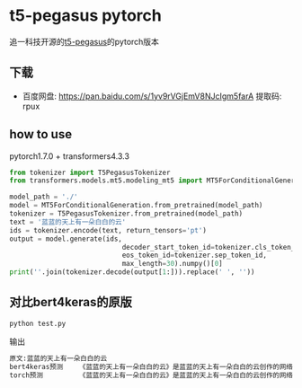 # t5-pegasus pytorch
追一科技开源的[t5-pegasus](https://github.com/ZhuiyiTechnology/t5-pegasus)的pytorch版本
## 下载

- 百度网盘: https://pan.baidu.com/s/1yv9rVGjEmV8NJcIgm5farA 提取码: rpux
## how to use
pytorch1.7.0 + transformers4.3.3
```python
from tokenizer import T5PegasusTokenizer
from transformers.models.mt5.modeling_mt5 import MT5ForConditionalGeneration

model_path = './'
model = MT5ForConditionalGeneration.from_pretrained(model_path)
tokenizer = T5PegasusTokenizer.from_pretrained(model_path)
text = '蓝蓝的天上有一朵白白的云'
ids = tokenizer.encode(text, return_tensors='pt')
output = model.generate(ids,
                            decoder_start_token_id=tokenizer.cls_token_id,
                            eos_token_id=tokenizer.sep_token_id,
                            max_length=30).numpy()[0]
print(''.join(tokenizer.decode(output[1:])).replace(' ', ''))
```

## 对比bert4keras的原版
```
python test.py
```
输出
```python
原文:蓝蓝的天上有一朵白白的云
bert4keras预测	《蓝蓝的天上有一朵白白的云》是蓝蓝的天上有一朵白白的云创作的网络小说，发表于
torch预测     	《蓝蓝的天上有一朵白白的云》是蓝蓝的天上有一朵白白的云创作的网络小说，发表于
```